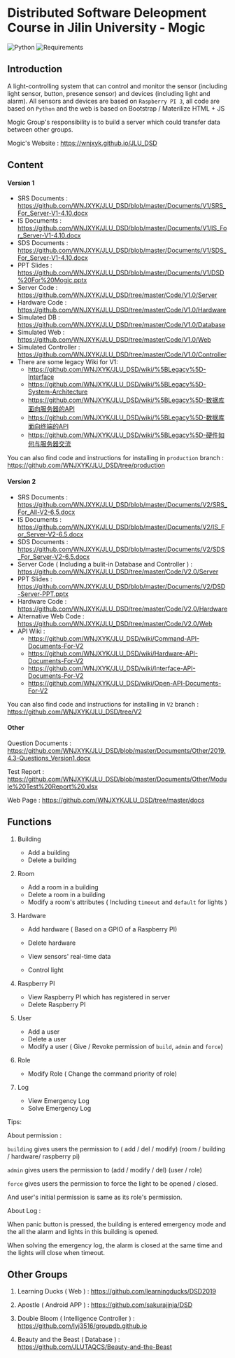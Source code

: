 # Distributed Software Deleopment Course in Jilin University - Mogic

![Python](https://img.shields.io/badge/python-3.5%20%7C%203.6%20%7C%203.7-blue.svg)
![Requirements](https://img.shields.io/badge/dependencies-flask%20%7C%20json-brightgreen.svg)

## Introduction
A light-controlling system that can control and monitor the sensor (including light sensor, button, presence sensor) and devices (including light and alarm). All sensors and devices are based on `Raspberry PI 3`, all code are based on `Python` and the web is based on Bootstrap / Materilize HTML + JS

Mogic Group's responsibility is to build a server which could transfer data between other groups.

Mogic's Website : https://wnjxyk.github.io/JLU_DSD

## Content

#### Version 1

* SRS Documents : https://github.com/WNJXYK/JLU_DSD/blob/master/Documents/V1/SRS_For_Server-V1-4.10.docx
* IS Documents : https://github.com/WNJXYK/JLU_DSD/blob/master/Documents/V1/IS_For_Server-V1-4.10.docx
* SDS Documents : https://github.com/WNJXYK/JLU_DSD/blob/master/Documents/V1/SDS_For_Server-V1-4.10.docx
* PPT Slides : https://github.com/WNJXYK/JLU_DSD/blob/master/Documents/V1/DSD%20For%20Mogic.pptx
* Server Code : https://github.com/WNJXYK/JLU_DSD/tree/master/Code/V1.0/Server
* Hardware Code : https://github.com/WNJXYK/JLU_DSD/tree/master/Code/V1.0/Hardware
* Simulated DB : https://github.com/WNJXYK/JLU_DSD/tree/master/Code/V1.0/Database
* Simulated Web : https://github.com/WNJXYK/JLU_DSD/tree/master/Code/V1.0/Web
* Simulated Controller : https://github.com/WNJXYK/JLU_DSD/tree/master/Code/V1.0/Controller
* There are some legacy Wiki for V1:
  * https://github.com/WNJXYK/JLU_DSD/wiki/%5BLegacy%5D-Interface
  * https://github.com/WNJXYK/JLU_DSD/wiki/%5BLegacy%5D-System-Architecture
  * https://github.com/WNJXYK/JLU_DSD/wiki/%5BLegacy%5D-数据库面向服务器的API
  * https://github.com/WNJXYK/JLU_DSD/wiki/%5BLegacy%5D-数据库面向终端的API
  * https://github.com/WNJXYK/JLU_DSD/wiki/%5BLegacy%5D-硬件如何与服务器交流

You can also find code and instructions for installing in `production` branch : https://github.com/WNJXYK/JLU_DSD/tree/production

#### Version 2

* SRS Documents : https://github.com/WNJXYK/JLU_DSD/blob/master/Documents/V2/SRS_For_All-V2-6.5.docx
* IS Documents : https://github.com/WNJXYK/JLU_DSD/blob/master/Documents/V2/IS_For_Server-V2-6.5.docx
* SDS Documents : https://github.com/WNJXYK/JLU_DSD/blob/master/Documents/V2/SDS_For_Server-V2-6.5.docx
* Server Code ( Including a bulit-in Database and Controller ) : https://github.com/WNJXYK/JLU_DSD/tree/master/Code/V2.0/Server
* PPT Slides : https://github.com/WNJXYK/JLU_DSD/blob/master/Documents/V2/DSD-Server-PPT.pptx
* Hardware Code : https://github.com/WNJXYK/JLU_DSD/tree/master/Code/V2.0/Hardware
* Alternative Web Code : https://github.com/WNJXYK/JLU_DSD/tree/master/Code/V2.0/Web
* API Wiki :
  * https://github.com/WNJXYK/JLU_DSD/wiki/Command-API-Documents-For-V2
  * https://github.com/WNJXYK/JLU_DSD/wiki/Hardware-API-Documents-For-V2
  * https://github.com/WNJXYK/JLU_DSD/wiki/Interface-API-Documents-For-V2
  * https://github.com/WNJXYK/JLU_DSD/wiki/Open-API-Documents-For-V2

You can also find code and instructions for installing in `V2` branch : https://github.com/WNJXYK/JLU_DSD/tree/V2

#### Other

Question Documents : https://github.com/WNJXYK/JLU_DSD/blob/master/Documents/Other/2019.4.3-Questions_Version1.docx

Test Report : https://github.com/WNJXYK/JLU_DSD/blob/master/Documents/Other/Module%20Test%20Report%20.xlsx

Web Page : https://github.com/WNJXYK/JLU_DSD/tree/master/docs

## Functions

1. Building

   * Add a building
   * Delete a building
2. Room

   * Add a room in a building
   * Delete a room in a building
   * Modify a room's attributes ( Including `timeout` and `default` for lights )
3. Hardware

   * Add hardware ( Based on a GPIO of a Raspberry PI)

   * Delete hardware

   * View sensors' real-time data

   * Control light
4. Raspberry PI
   * View Raspberry PI which has registered in server
   * Delete Raspberry PI
5. User
   * Add a user
   * Delete a user
   * Modify a user ( Give / Revoke permission of `build`, `admin` and `force`)
6. Role
   * Modify Role ( Change the command priority of role)
7. Log
   * View Emergency Log
   * Solve Emergency Log



Tips:

About permission :

`building` gives users the permission to ( add / del / modify) (room / building / hardware/ raspberry pi)

`admin` gives users the permission to (add / modify / del) (user / role)

`force` gives users the permission to force the light to be opened / closed.

And user's initial permission is same as its role's permission.

About Log : 

When panic button is pressed, the building is entered emergency mode and the all the alarm and lights in this building is opened.

When solving the emergency log, the alarm is closed at the same time and the lights will close when timeout.

## Other Groups

1. Learning Ducks ( Web ) : https://github.com/learningducks/DSD2019

2. Apostle ( Android APP ) : https://github.com/sakurajinja/DSD

3. Double Bloom ( Intelligence Controller ) : https://github.com/lyj3516/groupdb.github.io

4. Beauty and the Beast ( Database ) : https://github.com/JLUTAQCS/Beauty-and-the-Beast
